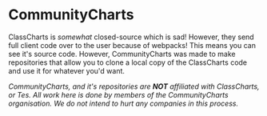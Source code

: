 # CommunityCharts
ClassCharts is *somewhat* closed-source which is sad! However, they send full client code over to the user because of webpacks! This means you can see it's source code. However, CommunityCharts was made to make repositories that allow you to clone a local copy of the ClassCharts code and use it for whatever you'd want.

_CommunityCharts, and it's repositories are **NOT** affiliated with ClassCharts, or Tes. All work here is done by members of the CommunityCharts organisation. We do not intend to hurt any companies in this process._
